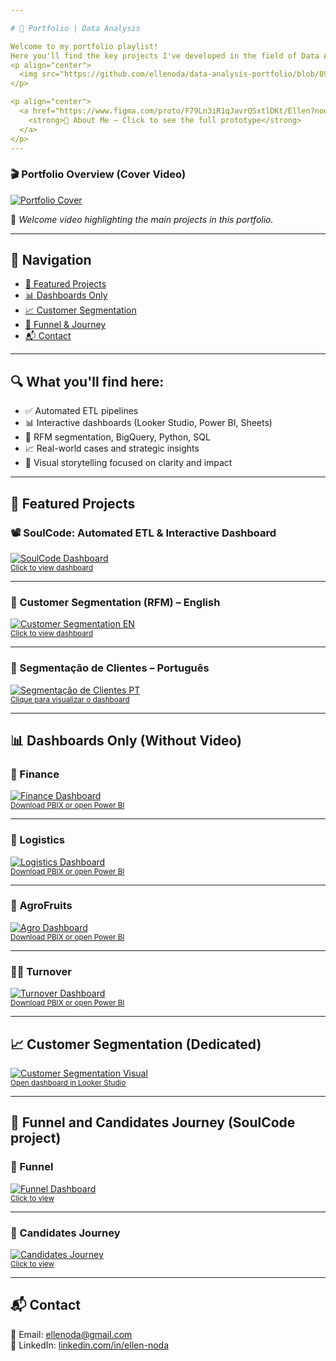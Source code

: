 ```yaml
---

# 🎯 Portfolio | Data Analysis

Welcome to my portfolio playlist!  
Here you'll find the key projects I've developed in the field of Data Analysis, focused on transforming raw data into strategic insights and clear visualizations.
<p align="center">
  <img src="https://github.com/ellenoda/data-analysis-portfolio/blob/89156f7f6e4fc9e55195bf9677e7f8b0787ee450/about%20me-ANIMATION.gif?raw=true" alt="About Me Animation" width="80%">
</p>

<p align="center">
  <a href="https://www.figma.com/proto/F79Ln3iR1qJavrQSxtlDKt/Ellen?node-id=13-233&p=f&t=urgp79XY8OasFgw2-1&scaling=contain&content-scaling=fixed&page-id=6%3A2">
    <strong>📌 About Me – Click to see the full prototype</strong>
  </a>
</p>
---
```


### 🎬 Portfolio Overview (Cover Video)  
[![Portfolio Cover](https://img.youtube.com/vi/GZUXRk5Ps80/0.jpg)](https://youtu.be/GZUXRk5Ps80)

🎯 _Welcome video highlighting the main projects in this portfolio._

---

## 🧭 Navigation

- [📌 Featured Projects](#-featured-projects)
- [📊 Dashboards Only](#-dashboards-only-without-video)
- [📈 Customer Segmentation](#-customer-segmentation-dedicated)
- [🧪 Funnel & Journey](#-funnel-and-candidates-journey-soulcode-project)
- [📬 Contact](#-contact)

---

## 🔍 What you'll find here:

- ✅ Automated ETL pipelines  
- 📊 Interactive dashboards (Looker Studio, Power BI, Sheets)  
- 🧮 RFM segmentation, BigQuery, Python, SQL  
- 📈 Real-world cases and strategic insights  
- 📌 Visual storytelling focused on clarity and impact

---

## 📌 Featured Projects

### 📽️ SoulCode: Automated ETL & Interactive Dashboard  
[![SoulCode Dashboard](https://img.youtube.com/vi/uP_FguBz6xs/0.jpg)](https://youtu.be/uP_FguBz6xs)  
<sub>[Click to view dashboard](https://lookerstudio.google.com/reporting/cc94f953-4b7c-4073-aa51-5b84f3d349ba)</sub>

---

### 👥 Customer Segmentation (RFM) – English  
[![Customer Segmentation EN](https://img.youtube.com/vi/CaE4RWqbOhs/0.jpg)](https://youtu.be/CaE4RWqbOhs)  
<sub>[Click to view dashboard](https://lookerstudio.google.com/reporting/6a5294c0-8e8c-4d63-9d5e-de8e7b2b137b)</sub>

---

### 👥 Segmentação de Clientes – Português  
[![Segmentação de Clientes PT](https://img.youtube.com/vi/IYJ_iQxr9F0/0.jpg)](https://youtu.be/IYJ_iQxr9F0)  
<sub>[Clique para visualizar o dashboard](https://lookerstudio.google.com/reporting/6a5294c0-8e8c-4d63-9d5e-de8e7b2b137b)</sub>

---

## 📊 Dashboards Only (Without Video)

### 💼 Finance  
[![Finance Dashboard](https://drive.google.com/uc?id=1OPDUUY75BAM0CQchYjZkuNSfoMtWSjXh)](https://drive.google.com/file/d/1Me4aUDwu_-nYrVtvWHkeQtvmo7tdczNm/view)  
<sub>[Download PBIX or open Power BI](https://drive.google.com/file/d/1Me4aUDwu_-nYrVtvWHkeQtvmo7tdczNm/view)</sub>

---

### 🚛 Logistics  
[![Logistics Dashboard](https://drive.google.com/uc?id=1fI4TXKM2x392bsmRj_4uVjYSmoH7KCea)](https://drive.google.com/file/d/11zfjk8F_WJSK5rRMqUblP6mN17pO0Urg/view)  
<sub>[Download PBIX or open Power BI](https://drive.google.com/file/d/11zfjk8F_WJSK5rRMqUblP6mN17pO0Urg/view)</sub>

---

### 🍇 AgroFruits  
[![Agro Dashboard](https://drive.google.com/uc?id=1J0cRMXpMDYo8W4FF7h0RuDGkE72DgiiQ)](https://drive.google.com/file/d/1EXaC9Om9Nypj_OOYdaySfdpfCq33KEeU/view)  
<sub>[Download PBIX or open Power BI](https://drive.google.com/file/d/1EXaC9Om9Nypj_OOYdaySfdpfCq33KEeU/view)</sub>

---

### 🧑‍💼 Turnover  
[![Turnover Dashboard](https://drive.google.com/uc?id=1O5WA6abXD4n_Rg6F1-fY9O0AH46LoH4J)](https://drive.google.com/file/d/1qDPURrwNEkrySyMPUXCx95eWOA0jZsn3/view)  
<sub>[Download PBIX or open Power BI](https://drive.google.com/file/d/1qDPURrwNEkrySyMPUXCx95eWOA0jZsn3/view)</sub>

---

## 📈 Customer Segmentation (Dedicated)

[![Customer Segmentation Visual](https://drive.google.com/uc?id=1S5mktXTvQqduJ5-TPPqO2G3tNB_HNntm)](https://lookerstudio.google.com/reporting/6a5294c0-8e8c-4d63-9d5e-de8e7b2b137b)  
<sub>[Open dashboard in Looker Studio](https://lookerstudio.google.com/reporting/6a5294c0-8e8c-4d63-9d5e-de8e7b2b137b)</sub>

---

## 🧪 Funnel and Candidates Journey (SoulCode project)

### 🔽 Funnel  
[![Funnel Dashboard](https://drive.google.com/uc?id=1-6HRwWaHhx8HGTQutwvTik5yKkE3x4K4)](https://lookerstudio.google.com/reporting/cc94f953-4b7c-4073-aa51-5b84f3d349ba)  
<sub>[Click to view](https://lookerstudio.google.com/reporting/cc94f953-4b7c-4073-aa51-5b84f3d349ba)</sub>

---

### 🧭 Candidates Journey  
[![Candidates Journey](https://drive.google.com/uc?id=1fNO0j7cXDKVnO2XO8KvXEz2StFJB56cd)](https://lookerstudio.google.com/reporting/cc94f953-4b7c-4073-aa51-5b84f3d349ba)  
<sub>[Click to view](https://lookerstudio.google.com/reporting/cc94f953-4b7c-4073-aa51-5b84f3d349ba)</sub>

---

## 📬 Contact

📧 Email: ellenoda@gmail.com  
💼 LinkedIn: [linkedin.com/in/ellen-noda](https://www.linkedin.com/in/ellen-noda)

